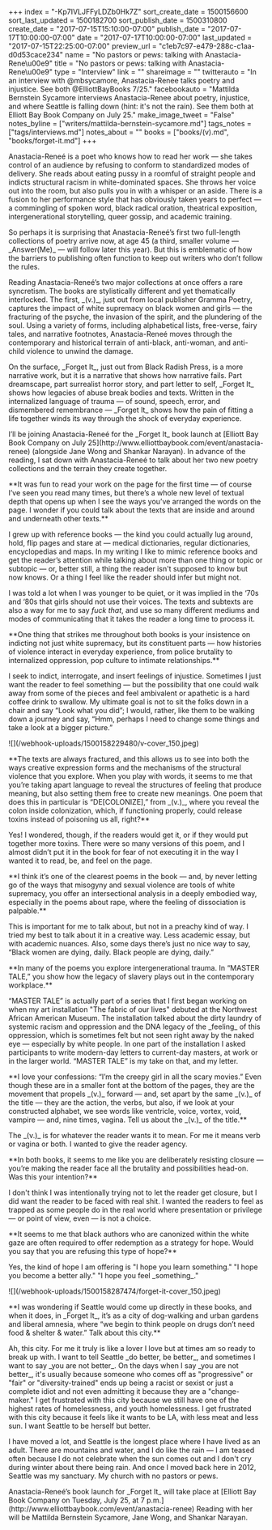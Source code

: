 +++
index = "-Kp7IVLJFFyLDZb0Hk7Z"
sort_create_date = 1500156600
sort_last_updated = 1500182700
sort_publish_date = 1500310800
create_date = "2017-07-15T15:10:00-07:00"
publish_date = "2017-07-17T10:00:00-07:00"
date = "2017-07-17T10:00:00-07:00"
last_updated = "2017-07-15T22:25:00-07:00"
preview_url = "c1eb7c97-e479-288c-c1aa-d0d53cace234"
name = "No pastors or pews: talking with Anastacia-Rene\u00e9"
title = "No pastors or pews: talking with Anastacia-Rene\u00e9"
type = "Interview"
link = ""
shareimage = ""
twitterauto = "In an interview with @mbsycamore, Anastacia-Renee talks poetry and injustice. See both @ElliottBayBooks 7/25."
facebookauto = "Mattilda Bernstein Sycamore interviews Anastacia-Renee about poetry, injustice, and where Seattle is falling down (hint: it's not the rain). See them both at Elliott Bay Book Company on July 25."
make_image_tweet = "False"
notes_byline = ["writers/mattilda-bernstein-sycamore.md"]
tags_notes = ["tags/interviews.md"]
notes_about = ""
books = ["books/(v).md", "books/forget-it.md"]
+++
<div class="intro">
<p>Anastacia-Reneé is a poet who knows how to read her work — she takes control of an audience by refusing to conform to standardized modes of delivery. She reads about eating pussy in a roomful of straight people and indicts structural racism in white-dominated spaces. She throws her voice out into the room, but also pulls you in with a whisper or an aside. There is a fusion to her performance style that has obviously taken years to perfect — a commingling of spoken word, black radical oration, theatrical exposition, intergenerational storytelling, queer gossip, and academic training.</p> 

<p>So perhaps it is surprising that Anastacia-Reneé’s first two full-length collections of poetry arrive now, at age 45 (a third, smaller volume — _Answer(Me)_ — will follow later this year). But this is emblematic of how the barriers to publishing often function to keep out writers who don’t follow the rules.</p>

<p>Reading Anastacia-Reneé’s two major collections at once offers a rare syncretism. The books are stylistically different and yet thematically interlocked. The first, _(v.)_, just out from local publisher Gramma Poetry, captures the impact of white supremacy on black women and girls — the fracturing of the psyche, the invasion of the spirit, and the plundering of the soul. Using a variety of forms, including alphabetical lists, free-verse, fairy tales, and narrative footnotes, Anastacia-Reneé moves through the contemporary and historical terrain of anti-black, anti-woman, and anti-child violence to unwind the damage.</p>

<p>On the surface, _Forget It_, just out from Black Radish Press, is a more narrative work, but it is a narrative that shows how narrative fails. Part dreamscape, part surrealist horror story, and part letter to self, _Forget It_ shows how legacies of abuse break bodies and texts. Written in the internalized language of trauma — of sound, speech, error, and dismembered remembrance — _Forget It_ shows how the pain of fitting a life together winds its way through the shock of everyday experience.</p>

<p>I’ll be joining Anastacia-Reneé for the _Forget It_ book launch at [Elliott Bay Book Company on July 25](http://www.elliottbaybook.com/event/anastacia-renee) (alongside Jane Wong and Shankar Narayan). In advance of the reading, I sat down with Anastacia-Reneé to talk about her two new poetry collections and the terrain they create together.</p>
</div>

<p class="noindent">**It was fun to read your work on the page for the first time — of course I’ve seen you read many times, but there’s a whole new level of textual depth that opens up when I see the ways you’ve arranged the words on the page. I wonder if you could talk about the texts that are inside and around and underneath other texts.**</p>

<p class="noindent">I grew up with reference books — the kind you could actually lug around, hold, flip pages and stare at — medical dictionaries, regular dictionaries, encyclopedias and maps. In my writing I like to mimic reference books and get the reader’s attention while talking about more than one thing or topic or subtopic — or, better still, a thing the reader isn't supposed to know but now knows. Or a thing I feel like the reader should infer but might not. </p>

I was told a lot when I was younger to be quiet, or it was implied in the ‘70s and ‘80s that girls should not use their voices. The texts and subtexts are also a way for me to say _fuck that_, and use so many different mediums and modes of communicating that it takes the reader a long time to process it.

<p class="noindent">**One thing that strikes me throughout both books is your insistence on indicting not just white supremacy, but its constituent parts — how histories of violence interact in everyday experience, from police brutality to internalized oppression, pop culture to intimate relationships.** </p>

<p class="noindent">I seek to indict, interrogate, and insert feelings of injustice. Sometimes I just want the reader to feel something — but the possibility that one could walk away from some of the pieces and feel ambivalent or apathetic is a hard coffee drink to swallow. My ultimate goal is not to sit the folks down in a chair and say “Look what you did”; I would, rather, like them to be walking down a journey and say, “Hmm, perhaps I need to change some things and take a look at a bigger picture.”</p>

<p class="image-left">![](/webhook-uploads/1500158229480/v-cover_150.jpeg)</p>


<p class="noindent">**The texts are always fractured, and this allows us to see into both the ways creative expression forms and the mechanisms of the structural violence that you explore. When you play with words, it seems to me that you’re taking apart language to reveal the structures of feeling that produce meaning, but also setting them free to create new meanings. One poem that does this in particular is “DE[COLONIZE],” from _(v.)_, where you reveal the colon inside colonization, which, if functioning properly, could release toxins instead of poisoning us all, right?** </p>

<p class="noindent">Yes! I wondered, though, if the readers would get it, or if they would put together more toxins. There were so many versions of this poem, and I almost didn’t put it in the book for fear of not executing it in the way I wanted it to read, be, and feel on the page.</p>

<p class="noindent">**I think it’s one of the clearest poems in the book — and, by never letting go of the ways that misogyny and sexual violence are tools of white supremacy, you offer an intersectional analysis in a deeply embodied way, especially in the poems about rape, where the feeling of dissociation is palpable.** </p>

<p class="noindent">This is important for me to talk about, but not in a preachy kind of way. I tried my best to talk about it in a creative way. Less academic essay, but with academic nuances. Also, some days there’s just no nice way to say, “Black women are dying, daily. Black people are dying, daily.” </p> 

<p class="noindent">**In many of the poems you explore intergenerational trauma. In “MASTER TALE,” you show how the legacy of slavery plays out in the contemporary workplace.** </p>

<p class="noindent">“MASTER TALE” is actually part of a series that I first began working on when my art installation "The fabric of our lives" debuted at the Northwest African American Museum. The installation talked about the dirty laundry of systemic racism and oppression and the DNA legacy of the _feeling_ of this oppression, which is sometimes felt but not seen right away by the naked eye — especially by white people. In one part of the installation I asked participants to write modern-day letters to current-day masters, at work or in the larger world. “MASTER TALE” is my take on that, and my letter.</p>

<p class="noindent">**I love your confessions: “I’m the creepy girl in all the scary movies.” Even though these are in a smaller font at the bottom of the pages, they are the movement that propels _(v.)_ forward — and, set apart by the same _(v.)_ of the title — they are the action, the verbs, but also, if we look at your constructed alphabet, we see words like ventricle, voice, vortex, void, vampire — and, nine times, vagina. Tell us about the _(v.)_ of the title.** </p>

<p class="noindent">The _(v.)_ is for whatever the reader wants it to mean. For me it means verb or vagina or both. I wanted to give the reader agency.</p>

<p class="noindent">**In both books, it seems to me like you are deliberately resisting closure — you’re making the reader face all the brutality and possibilities head-on. Was this your intention?** </p>

<p class="noindent">I don't think I was intentionally trying not to let the reader get closure, but I did want the reader to be faced with real shit. I wanted the readers to feel as trapped as some people do in the real world where presentation or privilege — or point of view, even — is not a choice.</p>

<p class="noindent">**It seems to me that black authors who are canonized within the white gaze are often required to offer redemption as a strategy for hope. Would you say that you are refusing this type of hope?** </p>

<p class="noindent">Yes, the kind of hope I am offering is "I hope you learn something." "I hope you become a better ally." "I hope you feel _something_."</p>

<p class="image-left">![](/webhook-uploads/1500158287474/forget-it-cover_150.jpeg)</p>

<p class="noindent">**I was wondering if Seattle would come up directly in these books, and when it does, in _Forget It_, it’s as a city of dog-walking and urban gardens and liberal amnesia, where “we begin to think people on drugs don’t need food & shelter & water.” Talk about this city.** </p>

<p class="noindent">Ah, this city. For me it truly is like a lover I love but at times am so ready to break up with. I want to tell Seattle _do better, be better_, and sometimes I want to say _you are not better_. On the days when I say _you are not better_, it's usually because someone who comes off as "progressive" or "fair" or "diversity-trained" ends up being a racist or sexist or just a complete idiot and not even admitting it because they are a "change-maker." I get frustrated with this city because we still have one of the highest rates of homelessness, and youth homelessness. I get frustrated with this city because it feels like it wants to be LA, with less meat and less sun. I want Seattle to be herself but better.</p>

I have moved a lot, and Seattle is the longest place where I have lived as an adult. There are mountains and water, and I do like the rain — I am teased often because I do not celebrate when the sun comes out and I don't cry during winter about there being rain. And once I moved back here in 2012, Seattle was my sanctuary. My church with no pastors or pews.

<p class="footer">Anastacia-Reneé’s book launch for _Forget It_ will take place at [Elliott Bay Book Company on Tuesday, July 25, at 7 p.m.](http://www.elliottbaybook.com/event/anastacia-renee) Reading with her will be Mattilda Bernstein Sycamore, Jane Wong, and Shankar Narayan.</p>

